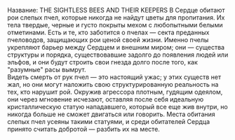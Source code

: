 Название: THE SIGHTLESS BEES AND THEIR KEEPERS
В Сердце обитают рои слепых пчел, которые никогда не найдут цветы для пропитания. Их тела твердые, черные и густо покрыты мехом с любопытными белыми отметинами. Есть и те, кто заботится о пчелах — секта преданных пчеловодов, защищающих рои ценой своей жизни. Именно пчелы укрепляют барьер между Сердцем и внешним миром; они — существа структуры и порядка, существовавшие задолго до появления людей или эльфов, и они будут строить свои гнезда долго после того, как "разумные" расы вымрут.  
Видеть смерть от рук пчел — это настоящий ужас; у этих существ нет жал, но они могут наложить свою структурированную реальность на тех, кто нарушит рой. Окружив агрессора плотным, гудящим одеялом, они через мгновение исчезают, оставляя после себя идеальную кристаллическую статую нападавшего, который все еще жив внутри, но никогда больше не сможет двигаться или говорить. Места обитания слепых пчел усеяны такими статуями, и среди обитателей Сердца принято считать добротой — разбить их на месте.